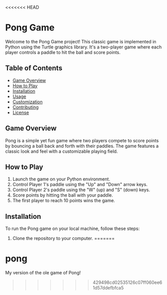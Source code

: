 <<<<<<< HEAD
# Pong Game

Welcome to the Pong Game project! This classic game is implemented in Python using the Turtle graphics library. It's a two-player game where each player controls a paddle to hit the ball and score points.

## Table of Contents
- [Game Overview](#game-overview)
- [How to Play](#how-to-play)
- [Installation](#installation)
- [Usage](#usage)
- [Customization](#customization)
- [Contributing](#contributing)
- [License](#license)

## Game Overview

Pong is a simple yet fun game where two players compete to score points by bouncing a ball back and forth with their paddles. The game features a classic look and feel with a customizable playing field.

## How to Play

1. Launch the game on your Python environment.
2. Control Player 1's paddle using the "Up" and "Down" arrow keys.
3. Control Player 2's paddle using the "W" (up) and "S" (down) keys.
4. Score points by hitting the ball with your paddle.
5. The first player to reach 10 points wins the game.

## Installation

To run the Pong game on your local machine, follow these steps:

1. Clone the repository to your computer.
=======
# pong
My version of the ole game of Pong!
>>>>>>> 429498cd02535126c07ff060ee61d57ddefbfca5
